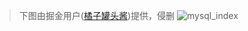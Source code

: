 > 下图由掘金用户([橘子罐头酱](https://juejin.im/user/5902cc52570c3500580c12d1))提供，侵删
![mysql_index](https://raw.githubusercontent.com/Wuyiwai/Source/master/mysql_index.jpg)